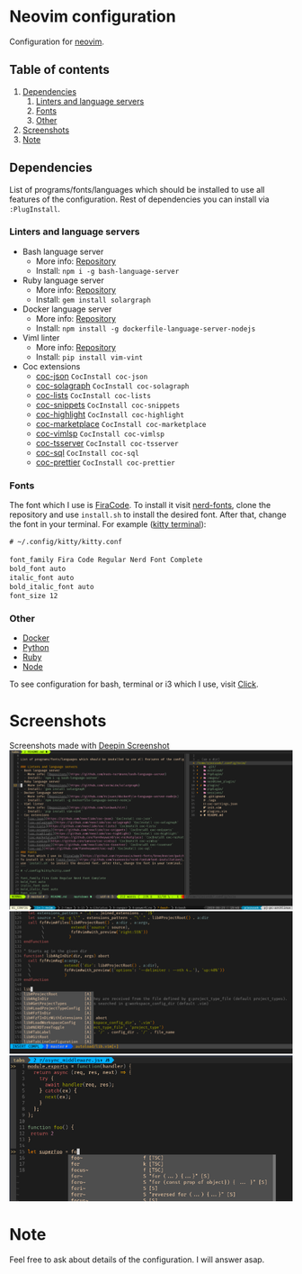 # Neovim configuration

Configuration for [neovim](https://neovim.io/).

## Table of contents

1. [Dependencies](#dependencies)
    1. [Linters and language servers](#linters-and-language-servers)
    2. [Fonts](#fonts)
    3. [Other](#other)
2. [Screenshots](#screenshots)
3. [Note](#note)

## Dependencies

List of programs/fonts/languages which should be installed to use all features of the configuration. Rest of dependencies you can install via `:PlugInstall`.

### Linters and language servers

- Bash language server
  - More info: [Repository](https://github.com/mads-hartmann/bash-language-server)
  - Install: `npm i -g bash-language-server`
- Ruby language server
  - More info: [Repository](https://github.com/castwide/solargraph)
  - Install: `gem install solargraph`
- Docker language server
  - More info: [Repository](https://github.com/rcjsuen/dockerfile-language-server-nodejs)
  - Install: `npm install -g dockerfile-language-server-nodejs`
- Viml linter
  - More info: [Repository](https://github.com/Kuniwak/vint)
  - Install: `pip install vim-vint`
- Coc extensions
  - [coc-json](https://github.com/neoclide/coc-json) `CocInstall coc-json`
  - [coc-solagraph](https://github.com/neoclide/coc-solagraph) `CocInstall coc-solagraph`
  - [coc-lists](https://github.com/neoclide/coc-lists) `CocInstall coc-lists`
  - [coc-snippets](https://github.com/neoclide/coc-snippets) `CocInstall coc-snippets`
  - [coc-highlight](https://github.com/neoclide/coc-highlight) `CocInstall coc-highlight`
  - [coc-marketplace](https://github.com/fannheyward/coc-marketplace) `CocInstall coc-marketplace`
  - [coc-vimlsp](https://github.com/iamcco/coc-vimlsp) `CocInstall coc-vimlsp`
  - [coc-tsserver](https://github.com/neoclide/coc-tsserver) `CocInstall coc-tsserver`
  - [coc-sql](https://github.com/fannheyward/coc-sql) `CocInstall coc-sql`
  - [coc-prettier](https://github.com/neoclide/coc-prettier) `CocInstall coc-prettier`

### Fonts
The font which I use is [FiraCode](https://github.com/ryanoasis/nerd-fonts/tree/master/patched-fonts/FiraCode).
To install it visit [nerd-fonts](https://github.com/ryanoasis/nerd-fonts#font-installation), clone the repository and
use `install.sh` to install the desired font. After that, change the font in your terminal. For example ([kitty terminal](https://github.com/kovidgoyal/kitty)):
```
# ~/.config/kitty/kitty.conf

font_family Fira Code Regular Nerd Font Complete
bold_font auto
italic_font auto
bold_italic_font auto
font_size 12
```

### Other
- [Docker](https://www.docker.com/)
- [Python](https://www.python.org/)
- [Ruby](https://www.ruby-lang.org/en/)
- [Node](https://nodejs.org/en/)

To see configuration for bash, terminal or i3 which I use, visit [Click](https://github.com/pjezusek/dotfiles-archlinux).

# Screenshots
Screenshots made with [Deepin Screenshot](https://www.deepin.org/en/original/deepin-screenshot/)
![Screenshot 1](images/screenshot_1.png)
![Screenshot 2](images/screenshot_2.png)
![Screenshot 3](images/screenshot_3.png)

# Note
Feel free to ask about details of the configuration. I will answer asap.
